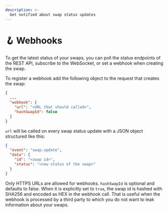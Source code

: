 ```yaml
---
description: >-
  Get notified about swap status updates
---
```


# 🪝 Webhooks

To get the latest status of your swaps, you can poll the status endpoints of the
REST API, subscribe to the WebSocket, or set a webhook when creating the swap.

To register a webhook add the following object to the request that creates the
swap:

```json
{
  ...
  "webhook": {
    "url": "<URL that should called>",
    "hashSwapId": false
  }
}
```

`url` will be called on every swap status update with a JSON object structured
like this:

```json
{
  "event": "swap.update",
  "data": {
    "id": "<swap id>",
    "status": "<new status of the swap>"
  }
}
```

Only HTTPS URLs are allowed for webhooks. `hashSwapId` is optional and defaults
to false. When it is explicitly set to `true`, the swap id is hashed with SHA256
and encoded as HEX in the webhook call. That is useful when the webhook is
processed by a third party to which you do not want to leak information about
your swaps.

